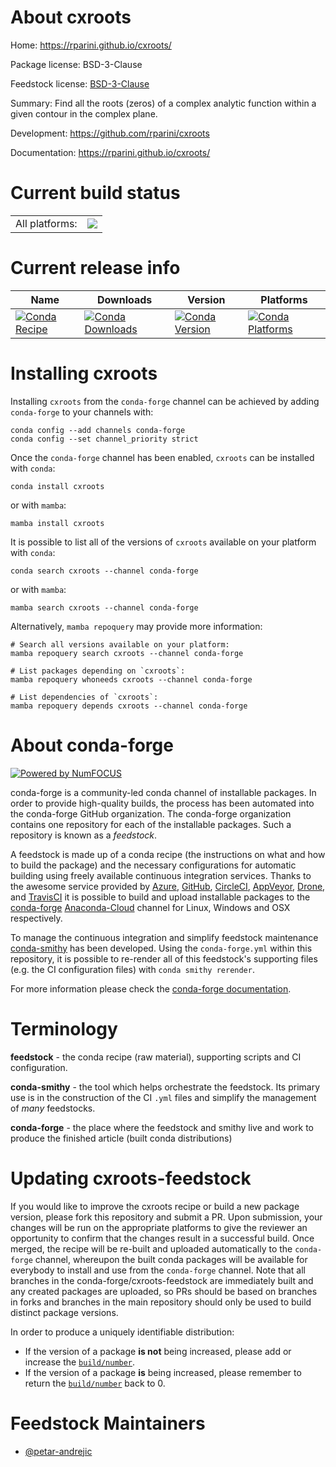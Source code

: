 About cxroots
=============

Home: https://rparini.github.io/cxroots/

Package license: BSD-3-Clause

Feedstock license: [BSD-3-Clause](https://github.com/conda-forge/cxroots-feedstock/blob/main/LICENSE.txt)

Summary: Find all the roots (zeros) of a complex analytic function within a given contour in the complex plane.

Development: https://github.com/rparini/cxroots

Documentation: https://rparini.github.io/cxroots/

Current build status
====================


<table><tr><td>All platforms:</td>
    <td>
      <a href="https://dev.azure.com/conda-forge/feedstock-builds/_build/latest?definitionId=16092&branchName=main">
        <img src="https://dev.azure.com/conda-forge/feedstock-builds/_apis/build/status/cxroots-feedstock?branchName=main">
      </a>
    </td>
  </tr>
</table>

Current release info
====================

| Name | Downloads | Version | Platforms |
| --- | --- | --- | --- |
| [![Conda Recipe](https://img.shields.io/badge/recipe-cxroots-green.svg)](https://anaconda.org/conda-forge/cxroots) | [![Conda Downloads](https://img.shields.io/conda/dn/conda-forge/cxroots.svg)](https://anaconda.org/conda-forge/cxroots) | [![Conda Version](https://img.shields.io/conda/vn/conda-forge/cxroots.svg)](https://anaconda.org/conda-forge/cxroots) | [![Conda Platforms](https://img.shields.io/conda/pn/conda-forge/cxroots.svg)](https://anaconda.org/conda-forge/cxroots) |

Installing cxroots
==================

Installing `cxroots` from the `conda-forge` channel can be achieved by adding `conda-forge` to your channels with:

```
conda config --add channels conda-forge
conda config --set channel_priority strict
```

Once the `conda-forge` channel has been enabled, `cxroots` can be installed with `conda`:

```
conda install cxroots
```

or with `mamba`:

```
mamba install cxroots
```

It is possible to list all of the versions of `cxroots` available on your platform with `conda`:

```
conda search cxroots --channel conda-forge
```

or with `mamba`:

```
mamba search cxroots --channel conda-forge
```

Alternatively, `mamba repoquery` may provide more information:

```
# Search all versions available on your platform:
mamba repoquery search cxroots --channel conda-forge

# List packages depending on `cxroots`:
mamba repoquery whoneeds cxroots --channel conda-forge

# List dependencies of `cxroots`:
mamba repoquery depends cxroots --channel conda-forge
```


About conda-forge
=================

[![Powered by
NumFOCUS](https://img.shields.io/badge/powered%20by-NumFOCUS-orange.svg?style=flat&colorA=E1523D&colorB=007D8A)](https://numfocus.org)

conda-forge is a community-led conda channel of installable packages.
In order to provide high-quality builds, the process has been automated into the
conda-forge GitHub organization. The conda-forge organization contains one repository
for each of the installable packages. Such a repository is known as a *feedstock*.

A feedstock is made up of a conda recipe (the instructions on what and how to build
the package) and the necessary configurations for automatic building using freely
available continuous integration services. Thanks to the awesome service provided by
[Azure](https://azure.microsoft.com/en-us/services/devops/), [GitHub](https://github.com/),
[CircleCI](https://circleci.com/), [AppVeyor](https://www.appveyor.com/),
[Drone](https://cloud.drone.io/welcome), and [TravisCI](https://travis-ci.com/)
it is possible to build and upload installable packages to the
[conda-forge](https://anaconda.org/conda-forge) [Anaconda-Cloud](https://anaconda.org/)
channel for Linux, Windows and OSX respectively.

To manage the continuous integration and simplify feedstock maintenance
[conda-smithy](https://github.com/conda-forge/conda-smithy) has been developed.
Using the ``conda-forge.yml`` within this repository, it is possible to re-render all of
this feedstock's supporting files (e.g. the CI configuration files) with ``conda smithy rerender``.

For more information please check the [conda-forge documentation](https://conda-forge.org/docs/).

Terminology
===========

**feedstock** - the conda recipe (raw material), supporting scripts and CI configuration.

**conda-smithy** - the tool which helps orchestrate the feedstock.
                   Its primary use is in the construction of the CI ``.yml`` files
                   and simplify the management of *many* feedstocks.

**conda-forge** - the place where the feedstock and smithy live and work to
                  produce the finished article (built conda distributions)


Updating cxroots-feedstock
==========================

If you would like to improve the cxroots recipe or build a new
package version, please fork this repository and submit a PR. Upon submission,
your changes will be run on the appropriate platforms to give the reviewer an
opportunity to confirm that the changes result in a successful build. Once
merged, the recipe will be re-built and uploaded automatically to the
`conda-forge` channel, whereupon the built conda packages will be available for
everybody to install and use from the `conda-forge` channel.
Note that all branches in the conda-forge/cxroots-feedstock are
immediately built and any created packages are uploaded, so PRs should be based
on branches in forks and branches in the main repository should only be used to
build distinct package versions.

In order to produce a uniquely identifiable distribution:
 * If the version of a package **is not** being increased, please add or increase
   the [``build/number``](https://docs.conda.io/projects/conda-build/en/latest/resources/define-metadata.html#build-number-and-string).
 * If the version of a package **is** being increased, please remember to return
   the [``build/number``](https://docs.conda.io/projects/conda-build/en/latest/resources/define-metadata.html#build-number-and-string)
   back to 0.

Feedstock Maintainers
=====================

* [@petar-andrejic](https://github.com/petar-andrejic/)

